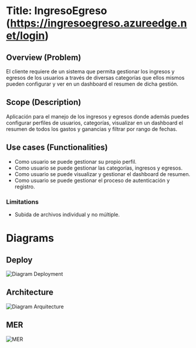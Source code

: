 # Title: IngresoEgreso (https://ingresoegreso.azureedge.net/login)

## Overview (Problem)
El cliente requiere de un sistema que permita gestionar los ingresos y egresos de los usuarios a través de diversas categorías que ellos mismos pueden configurar y ver en un dashboard el resumen de dicha gestión.

## Scope (Description)
Aplicación para el manejo de los ingresos y egresos donde además  puedes configurar perfiles de usuarios, categorías, visualizar en un dashboard el resumen de todos los gastos y ganancias y filtrar por rango de fechas.

## Use cases (Functionalities)
* Como usuario se puede gestionar su propio perfil.
* Como usuario se puede gestionar las categorías, ingresos y egresos.
* Como usuario se puede visualizar y gestionar el dashboard de resumen.
* Como usuario se puede gestionar el proceso de autenticación y registro.

### Limitations
* Subida de archivos individual y no múltiple.

# Diagrams

## Deploy

![Diagram Deployment](https://user-images.githubusercontent.com/46263046/235012447-0f688c85-c819-4b02-84c1-a24bab148769.png)

## Architecture

![Diagram Arquitecture](https://user-images.githubusercontent.com/46263046/235012468-90c997ca-43ce-4f46-bb31-b6e2be0225a2.png)

## MER

![MER](https://user-images.githubusercontent.com/46263046/235012484-ae511166-5abc-48a4-9aab-e3e0b942515a.png)
